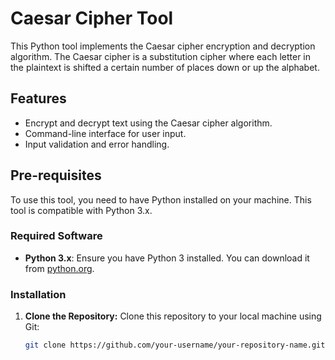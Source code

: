 # Caesar Cipher Tool

This Python tool implements the Caesar cipher encryption and decryption algorithm. The Caesar cipher is a substitution cipher where each letter in the plaintext is shifted a certain number of places down or up the alphabet.

## Features

- Encrypt and decrypt text using the Caesar cipher algorithm.
- Command-line interface for user input.
- Input validation and error handling.

## Pre-requisites

To use this tool, you need to have Python installed on your machine. This tool is compatible with Python 3.x.

### Required Software

- **Python 3.x**: Ensure you have Python 3 installed. You can download it from [python.org](https://www.python.org/downloads/).

### Installation

1. **Clone the Repository:**
   Clone this repository to your local machine using Git:
   ```bash
   git clone https://github.com/your-username/your-repository-name.git
